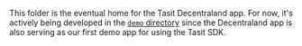 This folder is the eventual home for the Tasit Decentraland app. For now, it's actively being developed in the [`demo` directory](../demo) since the Decentraland app is also serving as our first demo app for using the Tasit SDK.
